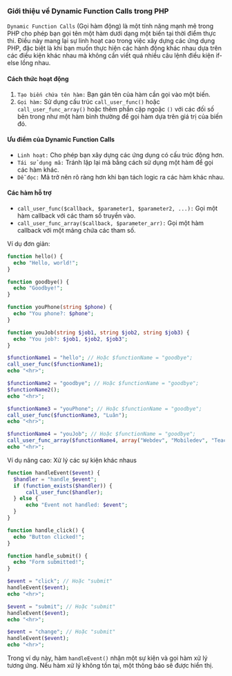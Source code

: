 ### Giới thiệu về Dynamic Function Calls trong PHP

`Dynamic Function Calls` (Gọi hàm động) là một tính năng mạnh mẽ trong PHP cho phép bạn gọi tên một hàm dưới dạng một biến tại thời điểm thực thi. Điều này mang lại sự linh hoạt cao trong việc xây dựng các ứng dụng PHP, đặc biệt là khi bạn muốn thực hiện các hành động khác nhau dựa trên các điều kiện khác nhau mà không cần viết quá nhiều câu lệnh điều kiện if-else lồng nhau.

#### Cách thức hoạt động
1. `Tạo biến chứa tên hàm:` Bạn gán tên của hàm cần gọi vào một biến.
2. `Gọi hàm:` Sử dụng cấu trúc `call_user_func()` hoặc `call_user_func_array()` hoặc thêm phần cặp ngoặc `()` với các đối số bên trong như một hàm bình thường để gọi hàm dựa trên giá trị của biến đó.

#### Ưu điểm của Dynamic Function Calls
* `Linh hoạt:` Cho phép bạn xây dựng các ứng dụng có cấu trúc động hơn.
* `Tái sử dụng mã:` Tránh lặp lại mã bằng cách sử dụng một hàm để gọi các hàm khác.
* `Dễ đọc:` Mã trở nên rõ ràng hơn khi bạn tách logic ra các hàm khác nhau.

#### Các hàm hỗ trợ
* `call_user_func($callback, $parameter1, $parameter2, ...):` Gọi một hàm callback với các tham số truyền vào.
* `call_user_func_array($callback, $parameter_arr):` Gọi một hàm callback với một mảng chứa các tham số.


Ví dụ đơn giản:

```php
function hello() {
  echo "Hello, world!";
}

function goodbye() {
  echo "Goodbye!";
}

function youPhone(string $phone) {
  echo "You phone?: $phone";
}

function youJob(string $job1, string $job2, string $job3) {
  echo "You job?: $job1, $job2, $job3";
}

$functionName1 = "hello"; // Hoặc $functionName = "goodbye";
call_user_func($functionName1);
echo "<hr>";

$functionName2 = "goodbye"; // Hoặc $functionName = "goodbye";
$functionName2();
echo "<hr>";

$functionName3 = "youPhone"; // Hoặc $functionName = "goodbye";
call_user_func($functionName3, "Luân");
echo "<hr>";

$functionName4 = "youJob"; // Hoặc $functionName = "goodbye";
call_user_func_array($functionName4, array("Webdev", "Mobiledev", "Teacher"));
echo "<hr>";
```

Ví dụ nâng cao: Xử lý các sự kiện khác nhaus
```php
function handleEvent($event) {
  $handler = "handle_$event";
  if (function_exists($handler)) {
      call_user_func($handler);
  } else {
      echo "Event not handled: $event";
  }
}

function handle_click() {
  echo "Button clicked!";
}

function handle_submit() {
  echo "Form submitted!";
}

$event = "click"; // Hoặc "submit"
handleEvent($event);
echo "<hr>";

$event = "submit"; // Hoặc "submit"
handleEvent($event);
echo "<hr>";

$event = "change"; // Hoặc "submit"
handleEvent($event);
echo "<hr>";
```

Trong ví dụ này, hàm `handleEvent()` nhận một sự kiện và gọi hàm xử lý tương ứng. Nếu hàm xử lý không tồn tại, một thông báo sẽ được hiển thị.
